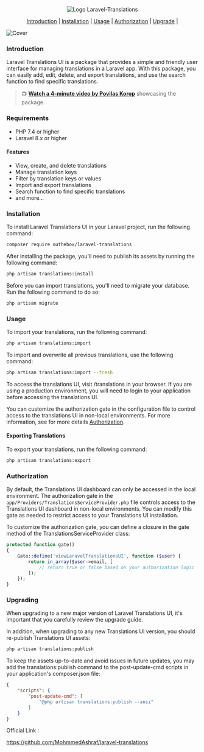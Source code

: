 <p align="center">
    <img src="https://user-images.githubusercontent.com/44909285/201471525-be424567-47a4-495d-a9b1-cd673cff0b23.svg" alt="Logo Laravel-Translations">
</p>

<p align="center">
    <a href="#introduction">Introduction</a> |
    <a href="#installation">Installation</a> |
    <a href="#usage">Usage</a> |
    <a href="#authorization">Authorization</a> |
    <a href="#upgrading">Upgrade</a> |
</p>

![Cover](https://user-images.githubusercontent.com/44909285/201598702-5bcd47ed-6202-41a1-af4a-40203b3b76ae.png)

### Introduction

Laravel Translations UI is a package that provides a simple and friendly user interface for managing translations in a Laravel app. With this package, you can easily add, edit, delete, and export translations, and use the search function to find specific translations.

> 📺 **[Watch a 4-minute video by Povilas Korop](https://www.youtube.com/watch?v=lYkgXnwnVbw)** showcasing the package.

### Requirements

- PHP 7.4 or higher
- Laravel 8.x or higher

#### Features

- View, create, and delete translations
- Manage translation keys
- Filter by translation keys or values
- Import and export translations
- Search function to find specific translations
- and more...

### Installation

To install Laravel Translations UI in your Laravel project, run the following command:

```bash
composer require outhebox/laravel-translations
```

After installing the package, you'll need to publish its assets by running the following command:

```bash
php artisan translations:install
```

Before you can import translations, you'll need to migrate your database. Run the following command to do so:

```bash
php artisan migrate
```

### Usage

To import your translations, run the following command:

```bash
php artisan translations:import
```

To import and overwrite all previous translations, use the following command:

```bash
php artisan translations:import --fresh
```

To access the translations UI, visit /translations in your browser. If you are using a production environment, you will need to login to your application before accessing the translations UI.

You can customize the authorization gate in the configuration file to control access to the translations UI in non-local environments. For more information, see for more details [Authorization](#authorization).

#### Exporting Translations

To export your translations, run the following command:

```bash
php artisan translations:export
```

### Authorization

By default, the Translations UI dashboard can only be accessed in the local environment. The authorization gate in the `app/Providers/TranslationsServiceProvider.php` file controls access to the Translations UI dashboard in non-local environments. You can modify this gate as needed to restrict access to your Translations UI installation.

To customize the authorization gate, you can define a closure in the gate method of the TranslationsServiceProvider class:

```php
protected function gate()
{
    Gate::define('viewLaravelTranslationsUI', function ($user) {
        return in_array($user->email, [
            // return true or false based on your authorization logic
        ]);
    });
}
```

### Upgrading

When upgrading to a new major version of Laravel Translations UI, it's important that you carefully review the upgrade guide.

In addition, when upgrading to any new Translations UI version, you should re-publish Translations UI assets:

```bash
php artisan translations:publish
```

To keep the assets up-to-date and avoid issues in future updates, you may add the translations:publish command to the post-update-cmd scripts in your application's composer.json file:

```json
{
    "scripts": {
        "post-update-cmd": [
            "@php artisan translations:publish --ansi"
        ]
    }
}
```

Official Link : 

https://github.com/MohmmedAshraf/laravel-translations